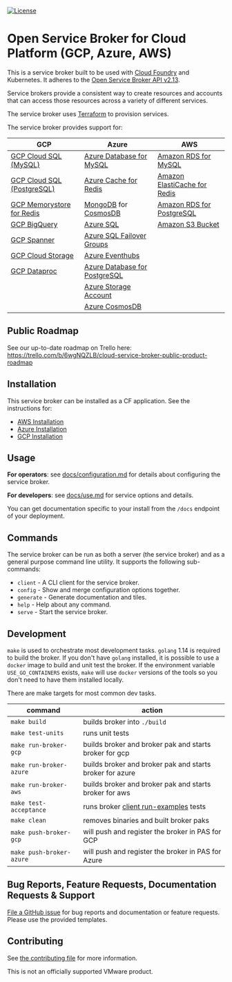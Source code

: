 [![License](https://img.shields.io/badge/license-Apache%202.0-blue.svg)](https://opensource.org/licenses/Apache-2.0)

# Open Service Broker for Cloud Platform (GCP, Azure, AWS)

This is a service broker built to be used with [Cloud Foundry](https://docs.cloudfoundry.org/services/overview.html) and Kubernetes.
It adheres to the [Open Service Broker API v2.13](https://github.com/openservicebrokerapi/servicebroker/blob/v2.13/spec.md).

Service brokers provide a consistent way to create resources and accounts that can access those resources across a variety of different services.

The service broker uses [Terraform](https://www.terraform.io/) to provision services.

The service broker provides support for:

| GCP | Azure | AWS |
|-----|-------| ----|
|[GCP Cloud SQL (MySQL)](https://cloud.google.com/sql/)|[Azure Database for MySQL](https://azure.microsoft.com/en-us/services/mysql/?&ef_id=EAIaIQobChMImtPm8_DK5wIVgf5kCh1lEAqOEAAYASABEgIwjfD_BwE:G:s&OCID=AID2000128_SEM_VfuRONbO&MarinID=VfuRONbO_307794721357_azure%20mysql_e_c_Qml9BhwJ_46775457259_kwd-310296951725&lnkd=Google_Azure_Brand&gclid=EAIaIQobChMImtPm8_DK5wIVgf5kCh1lEAqOEAAYASABEgIwjfD_BwE)|[Amazon RDS for MySQL](https://aws.amazon.com/rds/mysql/)|
|[GCP Cloud SQL (PostgreSQL)](https://cloud.google.com/sql/)|[Azure Cache for Redis](https://azure.microsoft.com/en-us/services/cache/?&ef_id=EAIaIQobChMIzc-t2vHK5wIVsh-tBh3Z8wteEAAYASAAEgJ0cvD_BwE:G:s&OCID=AID2000128_SEM_SeUFPHct&MarinID=SeUFPHct_287547165334_azure%20redis_e_c__46775456859_kwd-310342681850&lnkd=Google_Azure_Brand&gclid=EAIaIQobChMIzc-t2vHK5wIVsh-tBh3Z8wteEAAYASAAEgJ0cvD_BwE)|[Amazon ElastiCache for Redis](https://aws.amazon.com/elasticache/redis/?nc=sn&loc=2&dn=1)|
|[GCP Memorystore for Redis](https://cloud.google.com/memorystore/docs/redis/)|[MongoDB](https://docs.microsoft.com/en-us/azure/cosmos-db/mongodb-introduction) for [CosmosDB](https://azure.microsoft.com/en-us/services/cosmos-db/)|[Amazon RDS for PostgreSQL](https://aws.amazon.com/rds/postgresql/)|
|[GCP BigQuery](https://cloud.google.com/bigquery/)|[Azure SQL](https://docs.microsoft.com/en-us/azure/sql-database/)|[Amazon S3 Bucket](https://aws.amazon.com/s3/)|
|[GCP Spanner](https://cloud.google.com/spanner/)|[Azure SQL Failover Groups](https://docs.microsoft.com/en-us/azure/sql-database/sql-database-auto-failover-group/)||
|[GCP Cloud Storage](https://cloud.google.com/storage/)|[Azure Eventhubs](https://azure.microsoft.com/en-us/services/event-hubs/)||
|[GCP Dataproc](https://cloud.google.com/dataproc/docs/overview/)|[Azure Database for PostgreSQL](https://azure.microsoft.com/en-us/services/postgresql)||
||[Azure Storage Account](https://docs.microsoft.com/en-us/azure/storage/common/storage-account-overview)||
||[Azure CosmosDB](https://azure.microsoft.com/en-us/services/cosmos-db/)||


## Public Roadmap
See our up-to-date roadmap on Trello here: https://trello.com/b/6wgNQZLB/cloud-service-broker-public-product-roadmap

## Installation

This service broker can be installed as a CF application. See the instructions for:

- [AWS Installation](./docs/aws-installation.md)
- [Azure Installation](./docs/azure-installation.md) 
- [GCP Installation](./docs/gcp-installation.md) 


## Usage

**For operators**: see [docs/configuration.md](./docs/configuration.md) for details about configuring the service broker.

**For developers**: see [docs/use.md](./docs/use.md) for service options and details.

You can get documentation specific to your install from the `/docs` endpoint of your deployment.

## Commands

The service broker can be run as both a server (the service broker) and as a general purpose command line utility.
It supports the following sub-commands:

 * `client` - A CLI client for the service broker.
 * `config` - Show and merge configuration options together.
 * `generate` - Generate documentation and tiles.
 * `help` - Help about any command.
 * `serve` - Start the service broker.

## Development

`make` is used to orchestrate most development tasks. 
`golang` 1.14 is required to build the broker. If you don't have `golang` installed, it is possible to use a `docker` image to build and unit test the broker. If the environment variable `USE_GO_CONTAINERS` exists, `make` will use `docker` versions of the tools so you don't need to have them installed locally. 

There are make targets for most common dev tasks. 

| command | action |
|---------|--------|
`make build` | builds broker into `./build`
`make test-units` | runs unit tests
`make run-broker-gcp` | builds broker and broker pak and starts broker for gcp
`make run-broker-azure` | builds broker and broker pak and starts broker for azure
`make run-broker-aws` | builds broker and broker pak and starts broker for aws
`make test-acceptance` | runs broker [client run-examples](./TESTING.md) tests
`make clean` | removes binaries and built broker paks
`make push-broker-gcp` | will push and register the broker in PAS for GCP
`make push-broker-azure` | will push and register the broker in PAS for Azure

## Bug Reports, Feature Requests, Documentation Requests & Support

[File a GitHub issue](https://github.com/pivotal/cloud-service-broker/issues) for bug reports and documentation or feature requests. Please use the provided templates.  

## Contributing

See [the contributing file](https://github.com/pivotal/cloud-service-broker/blob/master/CONTRIBUTING.md) for more information. 

This is not an officially supported VMware product.
